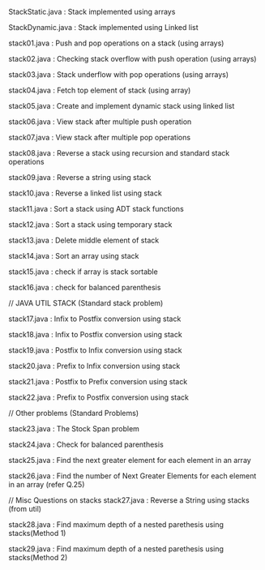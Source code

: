 StackStatic.java : Stack implemented using arrays

StackDynamic.java : Stack implemented using Linked list

stack01.java : Push and pop operations on a stack (using arrays)

stack02.java : Checking stack overflow with push operation (using arrays)

stack03.java : Stack underflow with pop operations (using arrays)

stack04.java : Fetch top element of stack (using array)

stack05.java : Create and implement dynamic stack using linked list

stack06.java : View stack after multiple push operation

stack07.java : View stack after multiple pop operations

stack08.java : Reverse a stack using recursion and standard stack operations

stack09.java : Reverse a string using stack

stack10.java : Reverse a linked list using stack

stack11.java : Sort a stack using ADT stack functions

stack12.java : Sort a stack using temporary stack

stack13.java : Delete middle element of stack 

stack14.java : Sort an array using stack

stack15.java : check if array is stack sortable

stack16.java : check for balanced parenthesis

// JAVA UTIL STACK (Standard stack problem)

stack17.java : Infix to Postfix conversion using stack

stack18.java : Infix to Postfix conversion using stack

stack19.java : Postfix to Infix conversion using stack

stack20.java : Prefix to Infix conversion using stack

stack21.java : Postfix to Prefix conversion using stack

stack22.java : Prefix to Postfix conversion using stack

// Other problems (Standard Problems)

stack23.java : The Stock Span problem

stack24.java : Check for balanced parenthesis 

stack25.java : Find the next greater element for each element in an array

stack26.java : Find the number of Next Greater Elements for each element in an array
(refer Q.25)

// Misc Questions on stacks
stack27.java : Reverse a String using stacks (from util)

stack28.java : Find maximum depth of a nested parethesis using stacks(Method 1)

stack29.java : Find maximum depth of a nested parethesis using stacks(Method 2)